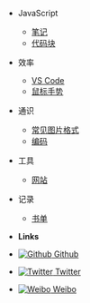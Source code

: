 - JavaScript
  - [笔记](js/note-base.md)
  - [代码块](js/code-snippets.md)

- 效率
  - [VS Code](effective/vscode.md)
  - [鼠标手势](effective/mouse.md)

- 通识
  - [常见图片格式](generaledu/image.md)
  - [编码](generaledu/encode.md)

- 工具
  - [网站](tools/site.md)
- 记录
  - [书单](record/book.md)
- **Links**
- [![Github](https://icongram.jgog.in/simple/github.svg?color=808080&size=16) Github](https://github.com/tianyuan233)  
- [![Twitter](https://icongram.jgog.in/simple/twitter.svg?colored&size=16) Twitter](http://twitter.com/tianyuanz1)  
- [![Weibo](https://www.sinaimg.cn/blog/developer/wiki/16x16.png) Weibo](https://www.weibo.com/6163322828/profile?is_all=1)  